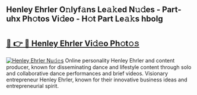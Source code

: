 ## Henley Ehrler O𝚗lyf𝚊ns Le𝚊𝚔ed N𝚞𝚍es - Part-uhx Ph𝚘tos Vi𝚍eo - H𝚘t Part Le𝚊𝚔s hboIg

# <h2><a href="http://hf5cttc.feru.top/?c=Henley+Ehrler">🔗 👉 🔴 Henley Ehrler Vi𝚍𝚎o Ph𝚘t𝚘𝚜</a></h2>

[![Henley Ehrler Nu𝚍𝚎s](https://i.imgur.com/0TWrTi3.gif)](http://hf5cttc.feru.top/?c=Henley+Ehrler)
Online personality Henley Ehrler and content producer, known for disseminating dance and lifestyle content through solo and collaborative dance performances and brief videos. Visionary entrepreneur Henley Ehrler, known for their innovative business ideas and entrepreneurial spirit. 
